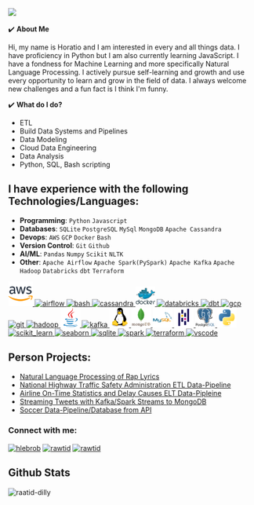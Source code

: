 <img src="https://capsule-render.vercel.app/api?type=waving&text=Hi%20👋&fontAlign=55" /> 

:heavy_check_mark: **About Me**

Hi, my name is Horatio and I am interested in every and all things data. I have proficiency in Python but I am also currently learning JavaScript. I have a fondness for Machine Learning and more specifically Natural Language Processing. I actively pursue self-learning and growth and use every opportunity to learn and grow in the field of data. I always welcome new challenges and a fun fact is I think I'm funny. 

:heavy_check_mark: **What do I do?**

- ETL
- Build Data Systems and Pipelines
- Data Modeling
- Cloud Data Engineering
- Data Analysis
- Python, SQL, Bash scripting

## I have experience with the following Technologies/Languages:

 - **Programming**: ``Python`` ``Javascript``
 - **Databases**: ``SQLite`` ``PostgreSQL`` ``MySql`` ``MongoDB`` ``Apache Cassandra``
 - **Devops**: ``AWS`` ``GCP`` ``Docker`` ``Bash``
 - **Version Control**: ``Git`` ``Github``
 - **AI/ML**: ``Pandas`` ``Numpy`` ``Scikit`` ``NLTK``
 - **Other**: ``Apache Airflow`` ``Apache Spark(PySpark)`` ``Apache Kafka`` ``Apache Hadoop`` ``Databricks`` ``dbt`` ``Terraform`` 

<p align="left"> <a href="https://aws.amazon.com" target="_blank" rel="noreferrer"> <img src="https://raw.githubusercontent.com/devicons/devicon/master/icons/amazonwebservices/amazonwebservices-original-wordmark.svg" alt="aws" width="50" height="50"/> <a href="https://airflow.apache.org/" target="_blank" rel="noreferrer"> <img src="https://cwiki.apache.org/confluence/download/attachments/145723561/airflow_transparent.png?api=v2" alt="airflow" width="40" height="40"/> </a> <a href="https://www.gnu.org/software/bash/" target="_blank" rel="noreferrer"> <img src="https://www.vectorlogo.zone/logos/gnu_bash/gnu_bash-icon.svg" alt="bash" width="40" height="40"/> </a> <a href="https://cassandra.apache.org/" target="_blank" rel="noreferrer"> <img src="https://www.vectorlogo.zone/logos/apache_cassandra/apache_cassandra-icon.svg" alt="cassandra" width="40" height="40"/> </a> <a href="https://www.docker.com/" target="_blank" rel="noreferrer"> <img src="https://raw.githubusercontent.com/devicons/devicon/master/icons/docker/docker-original-wordmark.svg" alt="docker" width="40" height="40"/> </a> <a href="https://www.getdbt.com" target="_blank" rel="noreferrer"> <img src="https://avatars.githubusercontent.com/u/4998052?s=280&v=4" alt="databricks" width="40" height="40"/> </a> <a href="https://www.getdbt.com" target="_blank" rel="noreferrer"> <img src="https://www.getdbt.com/ui/img/logos/dbt-logo.svg" alt="dbt" width="40" height="40"/> </a>  <a href="https://cloud.google.com" target="_blank" rel="noreferrer"> <img src="https://www.vectorlogo.zone/logos/google_cloud/google_cloud-icon.svg" alt="gcp" width="40" height="40"/> </a> <a href="https://git-scm.com/" target="_blank" rel="noreferrer"> <img src="https://www.vectorlogo.zone/logos/git-scm/git-scm-icon.svg" alt="git" width="40" height="40"/> </a> <a href="https://hadoop.apache.org/" target="_blank" rel="noreferrer"> <img src="https://www.vectorlogo.zone/logos/apache_hadoop/apache_hadoop-icon.svg" alt="hadoop" width="40" height="40"/> </a> <a href="https://www.java.com" target="_blank" rel="noreferrer"> <img src="https://raw.githubusercontent.com/devicons/devicon/master/icons/java/java-original.svg" alt="java" width="40" height="40"/> </a> <a href="https://kafka.apache.org/" target="_blank" rel="noreferrer"> <img src="https://www.vectorlogo.zone/logos/apache_kafka/apache_kafka-icon.svg" alt="kafka" width="40" height="40"/> </a> <a href="https://www.linux.org/" target="_blank" rel="noreferrer"> <img src="https://raw.githubusercontent.com/devicons/devicon/master/icons/linux/linux-original.svg" alt="linux" width="40" height="40"/> </a> <a href="https://www.mongodb.com/" target="_blank" rel="noreferrer"> <img src="https://raw.githubusercontent.com/devicons/devicon/master/icons/mongodb/mongodb-original-wordmark.svg" alt="mongodb" width="40" height="40"/> </a> <a href="https://www.mysql.com/" target="_blank" rel="noreferrer"> <img src="https://raw.githubusercontent.com/devicons/devicon/master/icons/mysql/mysql-original-wordmark.svg" alt="mysql" width="40" height="40"/> </a> <a href="https://pandas.pydata.org/" target="_blank" rel="noreferrer"> <img src="https://raw.githubusercontent.com/devicons/devicon/2ae2a900d2f041da66e950e4d48052658d850630/icons/pandas/pandas-original.svg" alt="pandas" width="40" height="40"/> </a> <a href="https://www.postgresql.org" target="_blank" rel="noreferrer"> <img src="https://raw.githubusercontent.com/devicons/devicon/master/icons/postgresql/postgresql-original-wordmark.svg" alt="postgresql" width="40" height="40"/> </a> <a href="https://www.python.org" target="_blank" rel="noreferrer"> <img src="https://raw.githubusercontent.com/devicons/devicon/master/icons/python/python-original.svg" alt="python" width="40" height="40"/> </a> <a href="https://scikit-learn.org/" target="_blank" rel="noreferrer"> <img src="https://upload.wikimedia.org/wikipedia/commons/0/05/Scikit_learn_logo_small.svg" alt="scikit_learn" width="40" height="40"/> </a> <a href="https://seaborn.pydata.org/" target="_blank" rel="noreferrer"> <img src="https://seaborn.pydata.org/_images/logo-mark-lightbg.svg" alt="seaborn" width="40" height="40"/> </a> <a href="https://www.sqlite.org/" target="_blank" rel="noreferrer"> <img src="https://www.vectorlogo.zone/logos/sqlite/sqlite-icon.svg" alt="sqlite" width="40" height="40"/> </a> 
<a href="https://spark.apache.org/" target="_blank" rel="noreferrer"> <img src="https://upload.wikimedia.org/wikipedia/commons/f/f3/Apache_Spark_logo.svg" alt="spark" width="40" height="40"/> </a> <a href="https://www.terraform.io/" target="_blank" rel="noreferrer"> <img src="https://upload.wikimedia.org/wikipedia/commons/0/04/Terraform_Logo.svg" alt="terraform" width="80" height="50"/> </a>  <a href="https://code.visualstudio.com/" target="_blank" rel="noreferrer"> <img src="https://upload.wikimedia.org/wikipedia/commons/9/9a/Visual_Studio_Code_1.35_icon.svg" alt="vscode" width="40" height="40"/> </a> </p>

 ## Person Projects:
 
 - [Natural Language Processing of Rap Lyrics](https://github.com/Raatid-Dilly/NLP-EDA-Nas-Lyrics)
 - [National Highway Traffic Safety Administration ETL Data-Pipeline](https://github.com/Raatid-Dilly/NHTSA-Fatality-Data)
 - [Airline On-Time Statistics and Delay Causes ELT Data-Pipleine](https://github.com/Raatid-Dilly/Airline-Delay-Data)
 - [Streaming Tweets with Kafka/Spark Streams to MongoDB]()
 - [Soccer Data-Pipeline/Database from API](https://github.com/Raatid-Dilly/Soccer-Leagues-DB)

<h3 align="left">Connect with me:</h3>
<p align="left">
<a href="https://twitter.com/hlebrob" target="blank"><img align="center" src="https://raw.githubusercontent.com/rahuldkjain/github-profile-readme-generator/master/src/images/icons/Social/twitter.svg" alt="hlebrob" height="30" width="40" /></a>
<a href="https://stackoverflow.com/users/rawtid" target="blank"><img align="center" src="https://raw.githubusercontent.com/rahuldkjain/github-profile-readme-generator/master/src/images/icons/Social/stack-overflow.svg" alt="rawtid" height="30" width="40" /></a>
<a href="https://kaggle.com/rawtid" target="blank"><img align="center" src="https://raw.githubusercontent.com/rahuldkjain/github-profile-readme-generator/master/src/images/icons/Social/kaggle.svg" alt="rawtid" height="30" width="40" /></a>
</p>

## Github Stats

<p><img align="center" src="https://github-readme-stats.vercel.app/api/top-langs?username=raatid-dilly&show_icons=true&locale=en&layout=compact" alt="raatid-dilly" /></p>

